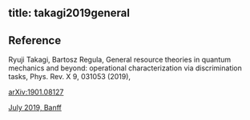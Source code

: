 title: takagi2019general
---
## Reference

Ryuji Takagi, Bartosz Regula, General resource theories in quantum mechanics and beyond: operational characterization via discrimination tasks, Phys. Rev. X 9, 031053 (2019), 
  

[arXiv:1901.08127](https://arxiv.org/abs/1901.08127)

[July 2019, Banff](takagi2019general/takagi.pdf) 

  		